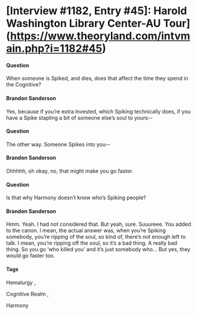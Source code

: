# [Interview #1182, Entry #45]: Harold Washington Library Center-AU Tour](https://www.theoryland.com/intvmain.php?i=1182#45)

#### Question

When someone is Spiked, and dies, does that affect the time they spend in the Cognitive?

#### Brandon Sanderson

Yes, because if you’re extra Invested, which Spiking technically does, if you have a Spike stapling a bit of someone else’s soul to yours--

#### Question

The other way. Someone Spikes into you--

#### Brandon Sanderson

Ohhhhh, oh okay, no, that might make you go faster.

#### Question

Is that why Harmony doesn’t know who’s Spiking people?

#### Brandon Sanderson

Hmm. Yeah. I had not considered that. But yeah, sure. Suuureee. You added to the canon. I mean, the actual answer was, when you’re Spiking somebody, you’re ripping of the soul, so kind of, there’s not enough left to talk. I mean, you’re ripping off the soul, so it’s a bad thing. A really bad thing. So you go ‘who killed you’ and it’s just somebody who… But yes, they would go faster too.

#### Tags

Hemalurgy
,

Cognitive Realm
,

Harmony

